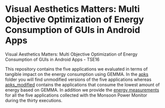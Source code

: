 # Visual Aesthetics Matters: Multi Objective Optimization of Energy Consumption of GUIs in Android Apps 
Visual Aesthetics Matters: Multi Objective Optimization of Energy Consumption of GUIs in Android Apps - TSE16

This repository contains the five applications we evaluated in terms of tangible impact on the energy consumption using GEMMA. In the <a href="https://github.com/cebernalc/TSE16-GEMMA/tree/master/apks">apks</a> folder you will find unmodified versions of the five applications whereas <a href="https://github.com/cebernalc/TSE16-GEMMA/tree/master/apks_modified">apks_modified</a> contains the applications that consume the lowest amount of energy based on GEMMA. In addition we provide the <a href="https://github.com/cebernalc/TSE16-GEMMA/tree/master/data">energy measurements</a> for all the five applications collected with the Monsoon Power Monitor during the thirty executions.
